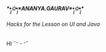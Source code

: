 <!--Start of Website Content-->
<div class="container">
  <div class="card">
    <div class="card-body">
      <h5 class="card-title">*•̩̩͙✩•̩̩͙*ANANYA.GAURAV*•̩̩͙✩•̩̩͙*</h5>
      <h6 class="card-subtitle mb-2 text-muted">Hacks for the Lesson on UI and Java</h6>
      <p class="card-text">HI ˶ᵔ ᵕ ᵔ˶</p>
    </div>
  </div>
</div>


